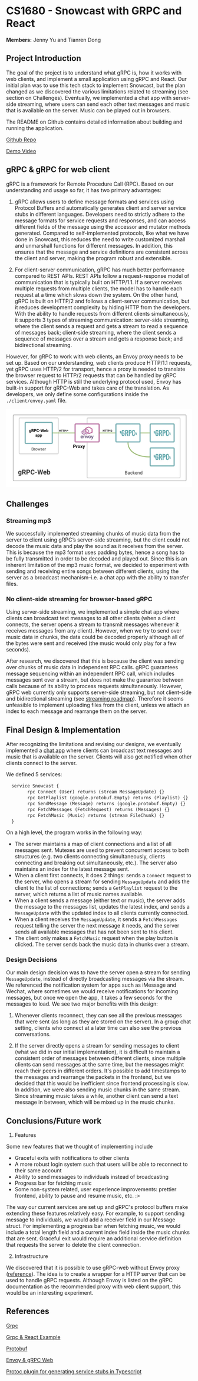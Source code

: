 # CS1680 - Snowcast with GRPC and React
**Members:** Jenny Yu and Tianren Dong

## Project Introduction
The goal of the project is to understand what gRPC is, how it works with web clients, and implement a small application using gRPC and React. Our initial plan was to use this tech stack to implement Snowcast, but the plan changed as we discovered the various limitations related to streaming (see section on Challenges). Eventually, we implemented a chat app with server-side streaming, where users can send each other text messages and music that is available on the server. Music can be played out in browsers. 

The README on Github contains detailed information about building and running the application.

[Github Repo](https://github.com/jennyyu212/cs1680-final-project)

[Demo Video](https://user-images.githubusercontent.com/52697551/206933836-33d26b4b-6c89-4640-b3eb-daecc10facce.mp4)

## gRPC & gRPC for web client
gRPC is a framework for Remote Procedure Call (RPC). Based on our understanding and usage so far, it has two primary advantages: 
1. gRPC allows users to define message formats and services using Protocol Buffers and automatically generates client and server service stubs in different languages. Developers need to strictly adhere to the message formats for service requests and responses, and can access different fields of the message using the accessor and mutator methods generated. Compared to self-implemented protocols, like what we have done in Snowcast, this reduces the need to write customized marshall and unmarshall functions for different messages. In addition, this ensures that the message and service definitions are consistent across the client and server, making the program robust and extensible. 

2. For client-server communication, gRPC has much better performance compared to REST APIs. REST APIs follow a request-response model of communication that is typically built on HTTP/1.1. If a server receives multiple requests from multiple clients, the model has to handle each request at a time which slows down the system. On the other hand, gRPC is built on HTTP/2 and follows a client-server communication, but it reduces development complexity by hiding HTTP from the developers. With the ability to handle requests from different clients simultaneously, it supports 3 types of streaming communication: server-side streaming, where the client sends a request and gets a stream to read a sequence of messages back; client-side streaming, where the client sends a sequence of messages over a stream and gets a response back; and bidirectional streaming. 

However, for gRPC to work with web clients, an Envoy proxy needs to be set up. Based on our understanding, web clients produce HTTP/1.1 requests, yet gRPC uses HTTP/2 for transport, hence a proxy is needed to translate the browser request to HTTP/2 requests that can be handled by gRPC services. Although HTTP is still the underlying protocol used, Envoy has built-in support for gRPC-Web and takes care of the translation. As developers, we only define some configurations inside the `./client/envoy.yaml` file.

![envoy](./envoy.png)



## Challenges
### Streaming mp3
We successfully implemented streaming chunks of music data from the server to client using gRPC’s server-side streaming, but the client could not decode the music data and play the sound as it receives from the server. This is because the mp3 format uses padding bytes, hence a song has to be fully transmitted in order to be decoded and played out. Since this is an inherent limitation of the mp3 music format, we decided to experiment with sending and receiving entire songs between different clients, using the server as a broadcast mechanism–i.e. a chat app with the ability to transfer files. 
### No client-side streaming for browser-based gRPC
Using server-side streaming, we implemented a simple chat app where clients can broadcast text messages to all other clients (when a client connects, the server opens a stream to transmit messages whenever it receives messages from any client).  However, when we try to send over music data in chunks, the data could be decoded properly although all of the bytes were sent and received (the music would only play for a few seconds). 

After research, we discovered that this is because the client was sending over chunks of music data in independent RPC calls. gRPC guarantees message sequencing within an independent RPC call, which includes messages sent over a stream, but does not make the guarantee between calls because of its ability to process requests simultaneously. However, gRPC web currently only supports server-side streaming, but not client-side and bidirectional streaming (see [streaming roadmap](https://github.com/grpc/grpc-web/blob/master/doc/streaming-roadmap.md)). Therefore it seems unfeasible to implement uploading files from the client, unless we attach an index to each message and rearrange them on the server.

## Final Design & Implementation
After recognizing the limitations and revising our designs, we eventually implemented a [chat app]() where clients can broadcast text messages and music that is available on the server. Clients will also get notified when other clients connect to the server.

We defined 5 services:

      service Snowcast {
            rpc Connect (User) returns (stream MessageUpdate) {}
            rpc GetPlaylist (google.protobuf.Empty) returns (Playlist) {}
            rpc SendMessage (Message) returns (google.protobuf.Empty) {}
            rpc FetchMessages (FetchRequest) returns (Messages) {}
            rpc FetchMusic (Music) returns (stream FileChunk) {}
      } 

On a high level, the program works in the following way:
- The server maintains a map of client connections and a list of all messages sent. Mutexes are used to prevent concurrent access to both structures (e.g. two clients connecting simultaneously, clients connecting and breaking out simultaneously, etc.). The server also maintains an index for the latest message sent. 
- When a client first connects, it does 2 things: sends a `Connect` request to the server, who opens a stream for sending `MessageUpdate` and adds the client to the list of connections; sends a `GetPlaylist` request to the server, which returns a list of music names available. 
- When a client sends a message (either text or music), the server adds the message to the messages list, updates the latest index, and sends a `MessageUpdate` with the updated index to all clients currently connected.
- When a client receives the `MessageUpdate`, it sends a `FetchMessages` request telling the server the next message it needs, and the server sends all available messages that has not been sent to this client.
- The client only makes a `FetchMusic` request when the play button is clicked. The server sends back the music data in chunks over a stream.

### Design Decisions

Our main design decision was to have the server open a stream for sending  `MessageUpdate`, instead of directly broadcasting messages via the stream. We referenced the notification system for apps such as iMessage and Wechat, where sometimes we would receive notifications for incoming messages, but once we open the app, it takes a few seconds for the messages to load. We see two major benefits with this design:

1. Whenever clients reconnect, they can see all the previous messages that were sent (as long as they are stored on the server). In a group chat setting, clients who connect at a later time can also see the previous conversations.

2. If the server directly opens a stream for sending messages to client (what we did in our initial implementation), it is difficult to maintain a consistent order of messages between different clients, since multiple clients can send messages at the same time, but the messages might reach their peers in different orders. It's possible to add timestamps to the messages and rearrange the packets in the frontend, but we decided that this would be inefficient since frontend processing is slow. In addition, we were also sending music chunks in the same stream. Since streaming music takes a while, another client can send a text message in between, which will be mixed up in the music chunks.  

## Conclusions/Future work

1. Features

Some new features that we thought of implementing include 
- Graceful exits with notifications to other clients
- A more robust login system such that users will be able to reconnect to their same account
- Ability to send messages to individuals instead of broadcasting
- Progress bar for fetching music
- Some non-system related, user experience improvements: prettier frontend, ability to pause and resume music, etc. :>

The way our current services are set up and gRPC's protocol buffers make extending these features relatively easy. For example, to support sending message to individuals, we would add a receiver field in our Message struct. For implementing a progress bar when fetching music, we would include a total length field and a current index field inside the music chunks that are sent. Graceful exit would require an additional service definition that requests the server to delete the client connection. 

2. Infrastructure

We discovered that it is possible to use gRPC-web without Envoy proxy ([reference](https://programmingpercy.tech/blog/using-grpc-tls-go-react-no-reverse-proxy/)). The idea is to create a wrapper for a HTTP server that can be used to handle gRPC requests. Although Envoy is listed on the gRPC documentation as the recommended proxy with web client support, this would be an interesting experiment.


## References
[Grpc](https://grpc.io/docs/languages/go/quickstart/)

[Grpc & React Example](https://daily.dev/blog/build-a-chat-app-using-grpc-and-reactjs)

[Protobuf](https://developers.google.com/protocol-buffers/docs/overview)

[Envoy & gRPC Web](https://blog.envoyproxy.io/envoy-and-grpc-web-a-fresh-new-alternative-to-rest-6504ce7eb880)

[Protoc plugin for generating service stubs in Typescript](https://www.npmjs.com/package/ts-protoc-gen)
